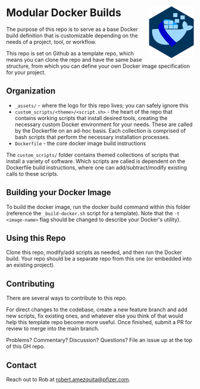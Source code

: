 # Modular Docker Builds <img src='_assets/logo.png' align="right" height="139" /></a>

The purpose of this repo is to serve as a base Docker build definition that is customizable depending on the needs of a project, tool, or workflow.

This repo is set on Github as a template repo, which means you can clone the repo and have the same base structure, from which you can define your own Docker image specification for your project.

## Organization

* `_assets/` - where the logo for this repo lives; you can safely ignore this
* `custom_scripts/<theme>/<script.sh>` - the heart of the repo that contains working scripts that install desired tools, creating the necessary custom Docker environment for your needs. These are called by the Dockerfile on an ad-hoc basis. Each collection is comprised of bash scripts that perform the necessary installation processes.
* `Dockerfile` - the core docker image build instructions

The `custom_scripts/` folder contains themed collections of scripts that install a variety of software. Which scripts are called is dependent on the Dockerfile build instructions, where one can add/subtract/modify existing calls to these scripts.

## Building your Docker Image

To build the docker image, run the docker build command within this folder (reference the `_build-docker.sh` script for a template). Note that the `-t <image-name>` flag should be changed to describe your Docker's utility). 

## Using this Repo

Clone this repo, modify/add scripts as needed, and then run the Docker build. Your repo should be a separate repo from this one (or embedded into an existing project). 

## Contributing

There are several ways to contribute to this repo. 

For direct changes to the codebase, create a new feature branch and add new scripts, fix existing ones, and whatever else you think of that would help this template repo become more useful. Once finished, submit a PR for review to merge into the main branch.

Problems? Commentary? Discussion? Questions? File an issue up at the top of this GH repo.

## Contact

Reach out to Rob at robert.amezquita@pfizer.com.
